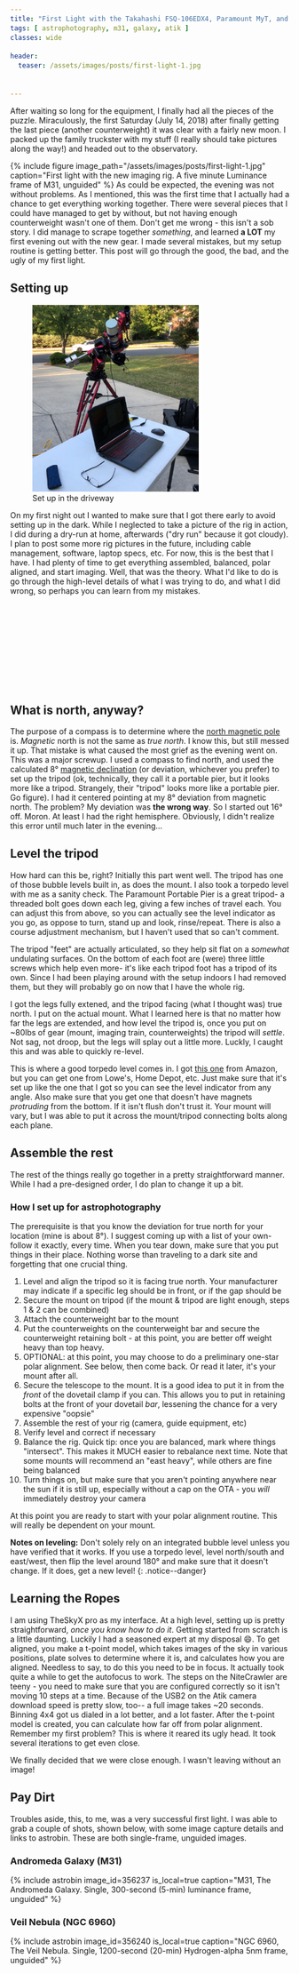 ```yaml
---
title: "First Light with the Takahashi FSQ-106EDX4, Paramount MyT, and Atik 16200 Mono"
tags: [ astrophotography, m31, galaxy, atik ]
classes: wide

header:
  teaser: /assets/images/posts/first-light-1.jpg


---
```


After waiting so long for the equipment, I finally had all the pieces of the puzzle.  Miraculously, the first Saturday (July 14, 2018) after finally getting the last piece (another counterweight) it was clear with a fairly new moon.  I packed up the family truckster with my stuff (I really should take pictures along the way!) and headed out to the observatory.

<!--more-->

{% 
  include figure image_path="/assets/images/posts/first-light-1.jpg" 
  caption="First light with the new imaging rig.  A five minute Luminance frame of M31, unguided" 
%}
As could be expected, the evening was not without problems.  As I mentioned, this was the first time that I actually had a chance to get everything working together.  There were several pieces that I could have managed to get by without, but not having enough counterweight wasn't one of them.  Don't get me wrong - this isn't a sob story.  I did manage to scrape together _something_, and learned **a LOT** my first evening out with the new gear.  I made several mistakes, but my setup routine is getting better.  This post will go through the good, the bad, and the ugly of my first light.

## Setting up

<figure style="width: 300px" class="align-left">
  <img src="/assets/images/posts/mount-setup-first-light.jpg" alt="">
  <figcaption>Set up in the driveway</figcaption>
</figure>On my first night out I wanted to make sure that I got there early to avoid setting up in the dark.  While I neglected to take a picture of the rig in action, I did during a dry-run at home, afterwards ("dry run" because it got cloudy).  I plan to post some more rig pictures in the future, including cable management, software, laptop specs, etc.  For now, this is the best that I have.  I had plenty of time to get everything assembled, balanced, polar aligned, and start imaging.  Well, that was the theory.  What I'd like to do is go through the high-level details of what I was trying to do, and what I did wrong, so perhaps you can learn from my mistakes.
<p style="height: 150px">&nbsp;</p>

## What is north, anyway?

The purpose of a compass is to determine where the [north magnetic pole](https://en.wikipedia.org/wiki/North_Magnetic_Pole) is.  _Magnetic_ north is not the same as _true north_.  I know this, but still messed it up.  That mistake is what caused the most grief as the evening went on.  This was a major screwup.  I used a compass to find north, and used the calculated 8° [magnetic declination](https://en.wikipedia.org/wiki/Magnetic_declination) (or deviation, whichever you prefer) to set up the tripod (ok, technically, they call it a portable pier, but it looks more like a tripod.  Strangely, their "tripod" looks more like a portable pier.  Go figure).  I had it centered pointing at my 8° deviation from magnetic north.  The problem?  My deviation was **the wrong way**.  So I started out 16° off.  Moron.  At least I had the right hemisphere.  Obviously, I didn't realize this error until much later in the evening...

## Level the tripod

How hard can this be, right?  Initially this part went well.  The tripod has one of those bubble levels built in, as does the mount.  I also took a torpedo level with me as a sanity check.  The Paramount Portable Pier is a great tripod- a threaded bolt goes down each leg, giving a few inches of travel each.  You can adjust this from above, so you can actually see the level indicator as you go, as oppose to turn, stand up and look, rinse/repeat.  There is also a course adjustment mechanism, but I haven't used that so can't comment.

The tripod "feet" are actually articulated, so they help sit flat on a _somewhat_ undulating surfaces.  On the bottom of each foot are (were) three little screws which help even more- it's like each tripod foot has a tripod of its own.  Since I had been playing around with the setup indoors I had removed them, but they will probably go on now that I have the whole rig.

I got the legs fully extened, and the tripod facing (what I thought was) true north.  I put on the actual mount.  What I learned here is that no matter how far the legs are extended, and how level the tripod is, once you put on ~80lbs of gear (mount, imaging train, counterweights) the tripod will _settle_.  Not sag, not droop, but the legs will splay out a little more.  Luckly, I caught this and was able to quickly re-level.

This is where a good torpedo level comes in.  I got [this one](https://www.amazon.com/gp/product/B001O1SRDG) from Amazon, but you can get one from Lowe's, Home Depot, etc.  Just make sure that it's set up like the one that I got so you can see the level indicator from any angle.  Also make sure that you get one that doesn't have magnets _protruding_ from the bottom.  If it isn't flush don't trust it.  Your mount will vary, but I was able to put it across the mount/tripod connecting bolts along each plane.

## Assemble the rest

The rest of the things really go together in a pretty straightforward manner.  While I had a pre-designed order, I do plan to change it up a bit.  

### How I set up for astrophotography

The prerequisite is that you know the deviation for true north for your location (mine is about 8°).  I suggest coming up with a list of your own- follow it exactly, every time.  When you tear down, make sure that you put things in their place.  Nothing worse than traveling to a dark site and forgetting that one crucial thing.

1. Level and align the tripod so it is facing true north.  Your manufacturer may indicate if a specific leg should be in front, or if the gap should be
2. Secure the mount on tripod (if the mount & tripod are light enough, steps 1 & 2 can be combined)
3. Attach the counterweight bar to the mount
4. Put the counterweights on the counterweight bar and secure the counterweight retaining bolt - at this point, you are better off weight heavy than top heavy.
5. OPTIONAL: at this point, you may choose to do a preliminary one-star polar alignment.  See below, then come back.  Or read it later, it's your mount after all.
6. Secure the telescope to the mount.  It is a good idea to put it in from the _front_ of the dovetail clamp if you can.  This allows you to put in retaining bolts at the front of your dovetail _bar_, lessening the chance for a very expensive "oopsie"
7. Assemble the rest of your rig (camera, guide equipment, etc)
8. Verify level and correct if necessary
9. Balance the rig.  Quick tip: once you are balanced, mark where things "intersect".  This makes it MUCH easier to rebalance next time.  Note that some mounts will recommend an "east heavy", while others are fine being balanced
10. Turn things on, but make sure that you aren't pointing anywhere near the sun if it is still up, especially without a cap on the OTA - you _will_ immediately destroy your camera

At this point you are ready to start with your polar alignment routine.  This will really be dependent on your mount.  

**Notes on leveling:** Don't solely rely on an integrated bubble level unless you have verified that it works.  If you use a torpedo level, level north/south and east/west, then flip the level around 180° and make sure that it doesn't change.  If it does, get a new level!
{: .notice--danger}

## Learning the Ropes

I am using TheSkyX pro as my interface.  At a high level, setting up is pretty straightforward, _once you know how to do it_.  Getting started from scratch is a little daunting.  Luckily I had a seasoned expert at my disposal :smile:.  To get aligned, you make a t-point model, which takes images of the sky in various positions, plate solves to determine where it is, and calculates how you are aligned.  Needless to say, to do this you need to be in focus.  It actually took quite a while to get the autofocus to work.  The steps on the NiteCrawler are teeny - you need to make sure that you are configured correctly so it isn't moving 10 steps at a time.  Because of the USB2 on the Atik camera download speed is pretty slow, too-- a full image takes ~20 seconds.  Binning 4x4 got us dialed in a lot better, and a lot faster.  After the t-point model is created, you can calculate how far off from polar alignment.  Remember my first problem?  This is where it reared its ugly head.  It took several iterations to get even close.  

We finally decided that we were close enough.  I wasn't leaving without an image!

## Pay Dirt

Troubles aside, this, to me, was a very successful first light.  I was able to grab a couple of shots, shown below, with some image capture details and links to astrobin.  These are both single-frame, unguided images.


### Andromeda Galaxy (M31)

{%
  include astrobin 
  image_id=356237
  is_local=true
  caption="M31, The Andromeda Galaxy.  Single, 300-second (5-min) luminance frame, unguided"
%}

### Veil Nebula (NGC 6960)

{%
  include astrobin 
  image_id=356240
  is_local=true
  caption="NGC 6960, The Veil Nebula.  Single, 1200-second (20-min) Hydrogen-alpha 5nm frame, unguided"
%}


